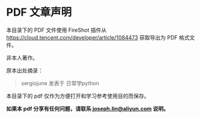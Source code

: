 # PDF 文章声明

本目录下的 PDF 文件使用 FireShot 插件从 https://cloud.tencent.com/developer/article/1084473 获取导出为 PDF 格式文件。

非本人著作。

原本出处摘录：

> sergiojune 发表于 日常学python

本目录下的 pdf 仅作为方便打开和学习参考使用目的而保存。

**如果本 pdf 分享有任何问题，请联系 joseph.lin@aliyun.com 说明。**



